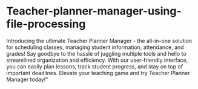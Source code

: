 # Teacher-planner-manager-using-file-processing

Introducing the ultimate Teacher Planner Manager - the all-in-one solution for scheduling classes, managing student information, attendance, and grades! Say goodbye to the hassle of juggling multiple tools and hello to streamlined organization and efficiency. With our user-friendly interface, you can easily plan lessons, track student progress, and stay on top of important deadlines. Elevate your teaching game and try Teacher Planner Manager today!"

